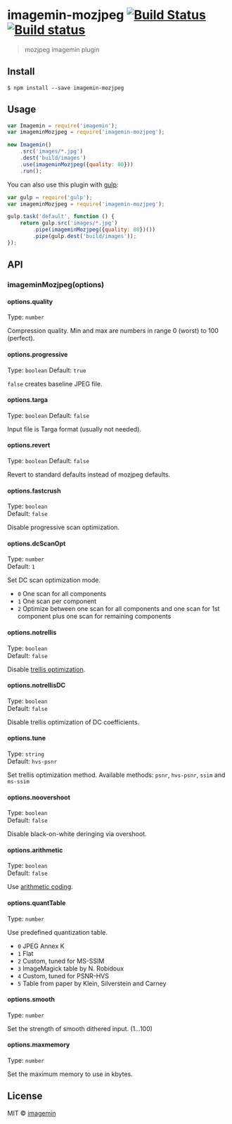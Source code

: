 # imagemin-mozjpeg [![Build Status](https://travis-ci.org/imagemin/imagemin-mozjpeg.svg?branch=master)](https://travis-ci.org/imagemin/imagemin-mozjpeg) [![Build status](https://ci.appveyor.com/api/projects/status/uuh7yi48erf4ykyo?svg=true)](https://ci.appveyor.com/project/ShinnosukeWatanabe/imagemin-mozjpeg)

> mozjpeg imagemin plugin


## Install

```
$ npm install --save imagemin-mozjpeg
```


## Usage

```js
var Imagemin = require('imagemin');
var imageminMozjpeg = require('imagemin-mozjpeg');

new Imagemin()
	.src('images/*.jpg')
	.dest('build/images')
	.use(imageminMozjpeg({quality: 80}))
	.run();
```

You can also use this plugin with [gulp](http://gulpjs.com):

```js
var gulp = require('gulp');
var imageminMozjpeg = require('imagemin-mozjpeg');

gulp.task('default', function () {
	return gulp.src('images/*.jpg')
		.pipe(imageminMozjpeg({quality: 80})())
		.pipe(gulp.dest('build/images'));
});
```


## API

### imageminMozjpeg(options)

#### options.quality

Type: `number`

Compression quality. Min and max are numbers in range 0 (worst) to 100 (perfect).

#### options.progressive

Type: `boolean`
Default: `true`

`false` creates baseline JPEG file.

#### options.targa

Type: `boolean`
Default: `false`

Input file is Targa format (usually not needed).

#### options.revert

Type: `boolean`
Default: `false`

Revert to standard defaults instead of mozjpeg defaults.

#### options.fastcrush

Type: `boolean`  
Default: `false`

Disable progressive scan optimization.

#### options.dcScanOpt

Type: `number`  
Default: `1`

Set DC scan optimization mode.

* `0` One scan for all components
* `1` One scan per component
* `2` Optimize between one scan for all components and one scan for 1st component plus one scan for remaining components

#### options.notrellis

Type: `boolean`  
Default: `false`

Disable [trellis optimization](https://en.wikipedia.org/wiki/Trellis_quantization).

#### options.notrellisDC

Type: `boolean`  
Default: `false`

Disable trellis optimization of DC coefficients.

#### options.tune

Type: `string`  
Default: `hvs-psnr`

Set trellis optimization method. Available methods: `psnr`, `hvs-psnr`, `ssim` and `ms-ssim`

#### options.noovershoot

Type: `boolean`  
Default: `false`

Disable black-on-white deringing via overshoot.

#### options.arithmetic

Type: `boolean`  
Default: `false`

Use [arithmetic coding](https://en.wikipedia.org/wiki/Arithmetic_coding).

#### options.quantTable

Type: `number`

Use predefined quantization table.

* `0` JPEG Annex K
* `1` Flat
* `2` Custom, tuned for MS-SSIM
* `3` ImageMagick table by N. Robidoux
* `4` Custom, tuned for PSNR-HVS
* `5` Table from paper by Klein, Silverstein and Carney

#### options.smooth

Type: `number`

Set the strength of smooth dithered input. (1...100)

#### options.maxmemory

Type: `number`

Set the maximum memory to use in kbytes.


## License

MIT © [imagemin](https://github.com/imagemin)
